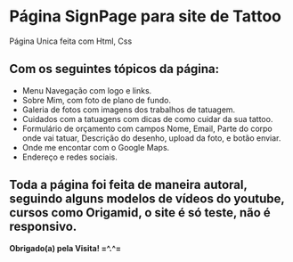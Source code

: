 <h1> Página SignPage para site de Tattoo </h1>

<p> Página Unica feita com Html, Css </p> 
<h2> Com os seguintes tópicos da página: </h2>
<ul> 
  <li> Menu Navegação com logo e links. </li>
  <li> Sobre Mim, com foto de plano de fundo. </li>
  <li> Galeria de fotos com imagens dos trabalhos de tatuagem. </li>
  <li> Cuidados com a tatuagens com dicas de como cuidar da sua tattoo. </li>
  <li> Formulário de orçamento com campos Nome, Email, Parte do corpo onde vai tatuar, Descrição do desenho, upload da foto, e botão enviar.  </li>
  <li> Onde me encontar com o Google Maps.</li>
  <li> Endereço e redes sociais.</li>
</ul>

<h2> Toda a página foi feita de maneira autoral, seguindo alguns modelos de vídeos do youtube, cursos como Origamid, o site é só teste, não é responsivo. </h2>
<strong> Obrigado(a) pela Visita! =^.^=  </strong>
